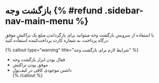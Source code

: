 # بازگشت وجه {% #refund .sidebar-nav-main-menu %}

با استفاده از سرویس بازگشت وجه میتوانید برای بازگرداندن مبلغ یک تراکنشِ موفقِ درگاه پرداخت، به شماره کارت پرداخت‌کننده استفاده کنید.


{% callout type="warning" title="شرایط لازم برای بازگشت وجه" %}

 - فعال بودن ابزار بازگشت وجه 
 - موفق بودن تراکنش 
 - داشتن موجودی کافی در کیف‌پول  
 {% /callout %}